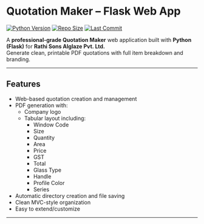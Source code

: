 # Quotation Maker – Flask Web App

[![Python Version](https://img.shields.io/badge/python-3.x-blue)](https://www.python.org/) 
[![Repo Size](https://github.com/Sarthak816/Quotation_app)]() 
[![Last Commit](https://img.shields.io/github/last-commit/yourusername/quotation-maker)]()

A **professional-grade Quotation Maker** web application built with **Python (Flask)** for **Rathi Sons Alglaze Pvt. Ltd.**  
Generate clean, printable PDF quotations with full item breakdown and branding.

---

## Features

- Web-based quotation creation and management  
- PDF generation with:
  - Company logo  
  - Tabular layout including:
    - Window Code
    - Size
    - Quantity
    - Area
    - Price
    - GST
    - Total
    - Glass Type
    - Handle
    - Profile Color
    - Series
- Automatic directory creation and file saving  
- Clean MVC-style organization  
- Easy to extend/customize

---
